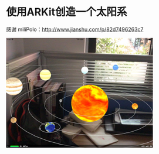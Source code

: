 # 使用ARKit创造一个太阳系
感谢 miliPolo：http://www.jianshu.com/p/82d7496263c7

<img src="https://github.com/Charles1198/SolarSystemAR/blob/master/preview/image.JPG" width="400"/>

